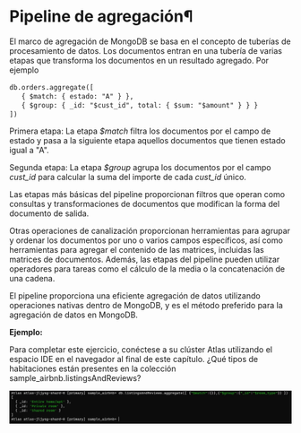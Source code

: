 # Pipeline de agregación¶

El marco de agregación de MongoDB se basa en el concepto de tuberías de procesamiento de datos. Los documentos entran en una tubería de varias etapas que transforma los documentos en un resultado agregado. Por ejemplo

```shell
db.orders.aggregate([
   { $match: { estado: "A" } },
   { $group: { _id: "$cust_id", total: { $sum: "$amount" } } }
])
```

Primera etapa: La etapa *$match* filtra los documentos por el campo de estado y pasa a la siguiente etapa aquellos documentos que tienen estado igual a "A".

Segunda etapa: La etapa *$group* agrupa los documentos por el campo *cust_id* para calcular la suma del importe de cada *cust_id* único.

Las etapas más básicas del pipeline proporcionan filtros que operan como consultas y transformaciones de documentos que modifican la forma del documento de salida.

Otras operaciones de canalización proporcionan herramientas para agrupar y ordenar los documentos por uno o varios campos específicos, así como herramientas para agregar el contenido de las matrices, incluidas las matrices de documentos. Además, las etapas del pipeline pueden utilizar operadores para tareas como el cálculo de la media o la concatenación de una cadena.

El pipeline proporciona una eficiente agregación de datos utilizando operaciones nativas dentro de MongoDB, y es el método preferido para la agregación de datos en MongoDB.

**Ejemplo:**

Para completar este ejercicio, conéctese a su clúster Atlas utilizando el espacio IDE en el navegador al final de este capítulo. ¿Qué tipos de habitaciones están presentes en la colección sample_airbnb.listingsAndReviews?

![](.\1.1.jpg)